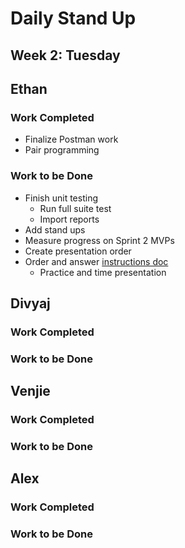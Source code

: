 # Daily Stand Up
## Week 2: Tuesday

## Ethan

### Work Completed

- Finalize Postman work
- Pair programming

### Work to be Done

- Finish unit testing
  - Run full suite test
  - Import reports
- Add stand ups
- Measure progress on Sprint 2 MVPs
- Create presentation order
- Order and answer [instructions doc](https://github.com/EricTrainingRev/241209-JWA/blob/main/Project%202/Presentation%20Instructions.md)
  - Practice and time presentation

## Divyaj

### Work Completed

### Work to be Done


## Venjie

### Work Completed

### Work to be Done

## Alex

### Work Completed

### Work to be Done
